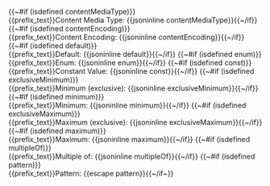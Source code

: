 {{~#if (isdefined contentMediaType)}}<br/>{{prefix_text}}Content Media Type: {{jsoninline contentMediaType}}{{~/if}}
{{~#if (isdefined contentEncoding)}}<br/>{{prefix_text}}Content Encoding: {{jsoninline contentEncoding}}{{~/if}}
{{~#if (isdefined default)}}<br/>{{prefix_text}}Default: {{jsoninline default}}{{~/if}}
{{~#if (isdefined enum)}}<br/>{{prefix_text}}Enum: {{jsoninline enum}}{{~/if}}
{{~#if (isdefined const)}}<br/>{{prefix_text}}Constant Value: {{jsoninline const}}{{~/if}}
{{~#if (isdefined exclusiveMinimum)}}<br/>{{prefix_text}}Minimum (exclusive): {{jsoninline exclusiveMinimum}}{{~/if}}
{{~#if (isdefined minimum)}}<br/>{{prefix_text}}Minimum: {{jsoninline minimum}}{{~/if}}
{{~#if (isdefined exclusiveMaximum)}}<br/>{{prefix_text}}Maximum (exclusive): {{jsoninline exclusiveMaximum}}{{~/if}}
{{~#if (isdefined maximum)}}<br/>{{prefix_text}}Maximum: {{jsoninline maximum}}{{~/if}}
{{~#if (isdefined multipleOf)}}<br/>{{prefix_text}}Multiple of: {{jsoninline multipleOf}}{{~/if}}
{{~#if (isdefined pattern)}}<br/>{{prefix_text}}Pattern: {{escape pattern}}{{~/if~}}
